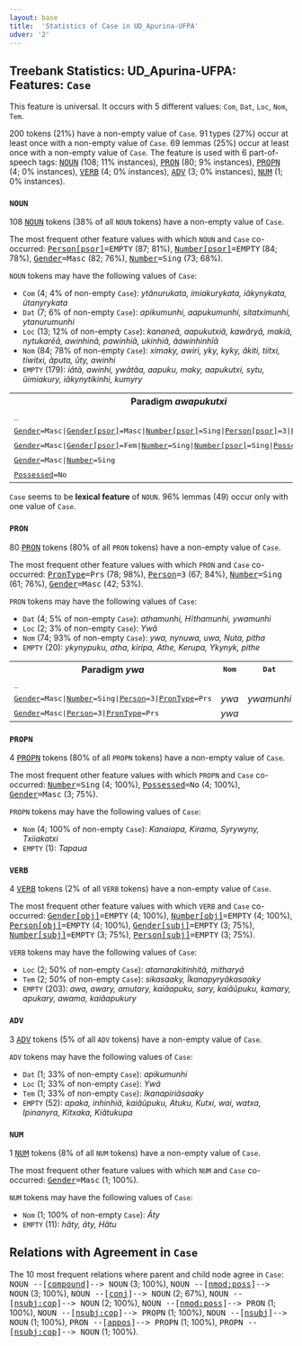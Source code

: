 ```yaml
---
layout: base
title:  'Statistics of Case in UD_Apurina-UFPA'
udver: '2'
---
```


## Treebank Statistics: UD_Apurina-UFPA: Features: `Case`

This feature is universal.
It occurs with 5 different values: `Com`, `Dat`, `Loc`, `Nom`, `Tem`.

200 tokens (21%) have a non-empty value of `Case`.
91 types (27%) occur at least once with a non-empty value of `Case`.
69 lemmas (25%) occur at least once with a non-empty value of `Case`.
The feature is used with 6 part-of-speech tags: <tt><a href="apu_ufpa-pos-NOUN.html">NOUN</a></tt> (108; 11% instances), <tt><a href="apu_ufpa-pos-PRON.html">PRON</a></tt> (80; 9% instances), <tt><a href="apu_ufpa-pos-PROPN.html">PROPN</a></tt> (4; 0% instances), <tt><a href="apu_ufpa-pos-VERB.html">VERB</a></tt> (4; 0% instances), <tt><a href="apu_ufpa-pos-ADV.html">ADV</a></tt> (3; 0% instances), <tt><a href="apu_ufpa-pos-NUM.html">NUM</a></tt> (1; 0% instances).

### `NOUN`

108 <tt><a href="apu_ufpa-pos-NOUN.html">NOUN</a></tt> tokens (38% of all `NOUN` tokens) have a non-empty value of `Case`.

The most frequent other feature values with which `NOUN` and `Case` co-occurred: <tt><a href="apu_ufpa-feat-Person-psor.html">Person[psor]</a></tt><tt>=EMPTY</tt> (87; 81%), <tt><a href="apu_ufpa-feat-Number-psor.html">Number[psor]</a></tt><tt>=EMPTY</tt> (84; 78%), <tt><a href="apu_ufpa-feat-Gender.html">Gender</a></tt><tt>=Masc</tt> (82; 76%), <tt><a href="apu_ufpa-feat-Number.html">Number</a></tt><tt>=Sing</tt> (73; 68%).

`NOUN` tokens may have the following values of `Case`:

* `Com` (4; 4% of non-empty `Case`): <em>ytãnurukata, imiakurykata, iãkynykata, ũtanyrykata</em>
* `Dat` (7; 6% of non-empty `Case`): <em>apikumunhi, aapukumunhi, sitatximunhi, ytanurumunhi</em>
* `Loc` (13; 12% of non-empty `Case`): <em>kananeã, aapukutxiã, kawãryã, makiã, nytukarẽã, awinhinã, pawinhiã, ukinhiã, ãawinhinhĩã</em>
* `Nom` (84; 78% of non-empty `Case`): <em>ximaky, awiri, yky, kyky, ãkiti, tiitxi, tiwitxi, ãputa, ũty, awinhi</em>
* `EMPTY` (179): <em>iãtã, awinhi, ywãtãa, aapuku, maky, aapukutxi, sytu, ũimiakury, iãkynytikinhi, kumyry</em>

<table>
  <tr><th>Paradigm <i>awapukutxi</i></th><th><tt>Nom</tt></th><th><tt>Dat</tt></th><th><tt>Loc</tt></th></tr>
  <tr><td><tt>_</tt></td><td></td><td><em>aapukumunhi</em></td><td></td></tr>
  <tr><td><tt><tt><a href="apu_ufpa-feat-Gender.html">Gender</a></tt><tt>=Masc</tt>|<tt><a href="apu_ufpa-feat-Gender-psor.html">Gender[psor]</a></tt><tt>=Masc</tt>|<tt><a href="apu_ufpa-feat-Number-psor.html">Number[psor]</a></tt><tt>=Sing</tt>|<tt><a href="apu_ufpa-feat-Person-psor.html">Person[psor]</a></tt><tt>=3</tt>|<tt><a href="apu_ufpa-feat-Possessed.html">Possessed</a></tt><tt>=No</tt></tt></td><td></td><td></td><td><em>aapukutxiã</em></td></tr>
  <tr><td><tt><tt><a href="apu_ufpa-feat-Gender.html">Gender</a></tt><tt>=Masc</tt>|<tt><a href="apu_ufpa-feat-Gender-psor.html">Gender[psor]</a></tt><tt>=Fem</tt>|<tt><a href="apu_ufpa-feat-Number.html">Number</a></tt><tt>=Sing</tt>|<tt><a href="apu_ufpa-feat-Number-psor.html">Number[psor]</a></tt><tt>=Sing</tt>|<tt><a href="apu_ufpa-feat-Possessed.html">Possessed</a></tt><tt>=Yes</tt></tt></td><td><em>ũaapuku</em></td><td></td><td></td></tr>
  <tr><td><tt><tt><a href="apu_ufpa-feat-Gender.html">Gender</a></tt><tt>=Masc</tt>|<tt><a href="apu_ufpa-feat-Number.html">Number</a></tt><tt>=Sing</tt></tt></td><td><em>aapuku</em></td><td></td><td></td></tr>
  <tr><td><tt><tt><a href="apu_ufpa-feat-Possessed.html">Possessed</a></tt><tt>=No</tt></tt></td><td></td><td></td><td><em>aapukutxiã</em></td></tr>
</table>

`Case` seems to be **lexical feature** of `NOUN`. 96% lemmas (49) occur only with one value of `Case`.

### `PRON`

80 <tt><a href="apu_ufpa-pos-PRON.html">PRON</a></tt> tokens (80% of all `PRON` tokens) have a non-empty value of `Case`.

The most frequent other feature values with which `PRON` and `Case` co-occurred: <tt><a href="apu_ufpa-feat-PronType.html">PronType</a></tt><tt>=Prs</tt> (78; 98%), <tt><a href="apu_ufpa-feat-Person.html">Person</a></tt><tt>=3</tt> (67; 84%), <tt><a href="apu_ufpa-feat-Number.html">Number</a></tt><tt>=Sing</tt> (61; 76%), <tt><a href="apu_ufpa-feat-Gender.html">Gender</a></tt><tt>=Masc</tt> (42; 53%).

`PRON` tokens may have the following values of `Case`:

* `Dat` (4; 5% of non-empty `Case`): <em>athamunhi, Hĩthamunhi, ywamunhi</em>
* `Loc` (2; 3% of non-empty `Case`): <em>Ywã</em>
* `Nom` (74; 93% of non-empty `Case`): <em>ywa, nynuwa, uwa, Nuta, pitha</em>
* `EMPTY` (20): <em>ykynypuku, atha, kiripa, Athe, Kerupa, Ykynyk, pithe</em>

<table>
  <tr><th>Paradigm <i>ywa</i></th><th><tt>Nom</tt></th><th><tt>Dat</tt></th><th><tt>Loc</tt></th></tr>
  <tr><td><tt>_</tt></td><td></td><td></td><td><em>Ywã</em></td></tr>
  <tr><td><tt><tt><a href="apu_ufpa-feat-Gender.html">Gender</a></tt><tt>=Masc</tt>|<tt><a href="apu_ufpa-feat-Number.html">Number</a></tt><tt>=Sing</tt>|<tt><a href="apu_ufpa-feat-Person.html">Person</a></tt><tt>=3</tt>|<tt><a href="apu_ufpa-feat-PronType.html">PronType</a></tt><tt>=Prs</tt></tt></td><td><em>ywa</em></td><td><em>ywamunhi</em></td><td></td></tr>
  <tr><td><tt><tt><a href="apu_ufpa-feat-Gender.html">Gender</a></tt><tt>=Masc</tt>|<tt><a href="apu_ufpa-feat-Person.html">Person</a></tt><tt>=3</tt>|<tt><a href="apu_ufpa-feat-PronType.html">PronType</a></tt><tt>=Prs</tt></tt></td><td><em>ywa</em></td><td></td><td></td></tr>
</table>

### `PROPN`

4 <tt><a href="apu_ufpa-pos-PROPN.html">PROPN</a></tt> tokens (80% of all `PROPN` tokens) have a non-empty value of `Case`.

The most frequent other feature values with which `PROPN` and `Case` co-occurred: <tt><a href="apu_ufpa-feat-Number.html">Number</a></tt><tt>=Sing</tt> (4; 100%), <tt><a href="apu_ufpa-feat-Possessed.html">Possessed</a></tt><tt>=No</tt> (4; 100%), <tt><a href="apu_ufpa-feat-Gender.html">Gender</a></tt><tt>=Masc</tt> (3; 75%).

`PROPN` tokens may have the following values of `Case`:

* `Nom` (4; 100% of non-empty `Case`): <em>Kanaiapa, Kirama, Syrywyny, Txiiakatxi</em>
* `EMPTY` (1): <em>Tapaua</em>

### `VERB`

4 <tt><a href="apu_ufpa-pos-VERB.html">VERB</a></tt> tokens (2% of all `VERB` tokens) have a non-empty value of `Case`.

The most frequent other feature values with which `VERB` and `Case` co-occurred: <tt><a href="apu_ufpa-feat-Gender-obj.html">Gender[obj]</a></tt><tt>=EMPTY</tt> (4; 100%), <tt><a href="apu_ufpa-feat-Number-obj.html">Number[obj]</a></tt><tt>=EMPTY</tt> (4; 100%), <tt><a href="apu_ufpa-feat-Person-obj.html">Person[obj]</a></tt><tt>=EMPTY</tt> (4; 100%), <tt><a href="apu_ufpa-feat-Gender-subj.html">Gender[subj]</a></tt><tt>=EMPTY</tt> (3; 75%), <tt><a href="apu_ufpa-feat-Number-subj.html">Number[subj]</a></tt><tt>=EMPTY</tt> (3; 75%), <tt><a href="apu_ufpa-feat-Person-subj.html">Person[subj]</a></tt><tt>=EMPTY</tt> (3; 75%).

`VERB` tokens may have the following values of `Case`:

* `Loc` (2; 50% of non-empty `Case`): <em>atamarakitinhitã, mitharyã</em>
* `Tem` (2; 50% of non-empty `Case`): <em>sikasaaky, Ĩkanapyryãkasaaky</em>
* `EMPTY` (203): <em>awa, awary, amutary, kaiãapuku, sary, kaiãũpuku, kamary, apukary, awama, kaiãapukury</em>

### `ADV`

3 <tt><a href="apu_ufpa-pos-ADV.html">ADV</a></tt> tokens (5% of all `ADV` tokens) have a non-empty value of `Case`.

`ADV` tokens may have the following values of `Case`:

* `Dat` (1; 33% of non-empty `Case`): <em>apikumunhi</em>
* `Loc` (1; 33% of non-empty `Case`): <em>Ywã</em>
* `Tem` (1; 33% of non-empty `Case`): <em>Ikanapiriãsaaky</em>
* `EMPTY` (52): <em>apaka, inhinhiã, kaiãũpuku, Atuku, Kutxi, wai, watxa, Ipinanyra, Kitxaka, Kiãtukupa</em>

### `NUM`

1 <tt><a href="apu_ufpa-pos-NUM.html">NUM</a></tt> tokens (8% of all `NUM` tokens) have a non-empty value of `Case`.

The most frequent other feature values with which `NUM` and `Case` co-occurred: <tt><a href="apu_ufpa-feat-Gender.html">Gender</a></tt><tt>=Masc</tt> (1; 100%).

`NUM` tokens may have the following values of `Case`:

* `Nom` (1; 100% of non-empty `Case`): <em>Ãty</em>
* `EMPTY` (11): <em>hãty, ãty, Hãtu</em>

## Relations with Agreement in `Case`

The 10 most frequent relations where parent and child node agree in `Case`:
<tt>NOUN --[<tt><a href="apu_ufpa-dep-compound.html">compound</a></tt>]--> NOUN</tt> (3; 100%),
<tt>NOUN --[<tt><a href="apu_ufpa-dep-nmod-poss.html">nmod:poss</a></tt>]--> NOUN</tt> (3; 100%),
<tt>NOUN --[<tt><a href="apu_ufpa-dep-conj.html">conj</a></tt>]--> NOUN</tt> (2; 67%),
<tt>NOUN --[<tt><a href="apu_ufpa-dep-nsubj-cop.html">nsubj:cop</a></tt>]--> NOUN</tt> (2; 100%),
<tt>NOUN --[<tt><a href="apu_ufpa-dep-nmod-poss.html">nmod:poss</a></tt>]--> PRON</tt> (1; 100%),
<tt>NOUN --[<tt><a href="apu_ufpa-dep-nsubj-cop.html">nsubj:cop</a></tt>]--> PROPN</tt> (1; 100%),
<tt>NOUN --[<tt><a href="apu_ufpa-dep-nsubj.html">nsubj</a></tt>]--> NOUN</tt> (1; 100%),
<tt>PRON --[<tt><a href="apu_ufpa-dep-appos.html">appos</a></tt>]--> PROPN</tt> (1; 100%),
<tt>PROPN --[<tt><a href="apu_ufpa-dep-nsubj-cop.html">nsubj:cop</a></tt>]--> NOUN</tt> (1; 100%).

